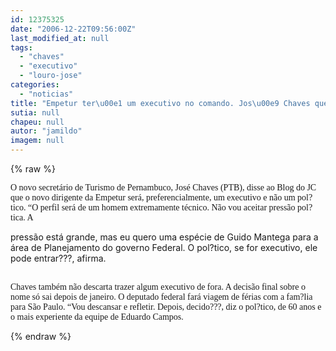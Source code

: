 ```yaml
---
id: 12375325
date: "2006-12-22T09:56:00Z"
last_modified_at: null
tags:
  - "chaves"
  - "executivo"
  - "louro-jose"
categories:
  - "noticias"
title: "Empetur ter\u00e1 um executivo no comando. Jos\u00e9 Chaves quer algu\u00e9m com o perfil do Guido Mantega"
sutia: null
chapeu: null
autor: "jamildo"
imagem: null
---
```

{% raw %}
<p><span style="font-family: Verdana;">O novo secret&aacute;rio de Turismo de Pernambuco, Jos&eacute; Chaves (PTB), disse ao Blog do JC que o novo dirigente da Empetur ser&aacute;, preferencialmente, um executivo e n&atilde;o um pol?tico. &ldquo;O perfil ser&aacute; de um homem extremamente t&eacute;cnico. N&atilde;o vou aceitar press&atilde;o pol?tica. A</span></p>
<p>press&atilde;o est&aacute; grande, mas eu quero uma esp&eacute;cie de Guido Mantega para a &aacute;rea de Planejamento do governo Federal. O pol?tico, se for executivo, ele pode entrar???, afirma.</p>
<p><span style="font-family: Verdana;"><br />Chaves tamb&eacute;m n&atilde;o descarta trazer algum executivo de fora. A decis&atilde;o final sobre o nome s&oacute; sai depois de janeiro. O deputado federal far&aacute; viagem de f&eacute;rias com a fam?lia para S&atilde;o Paulo. &ldquo;Vou descansar e refletir. Depois, decido???, diz o pol?tico, de 60 anos e o mais experiente da equipe de Eduardo Campos.</span></p>
{% endraw %}